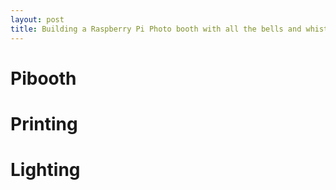 ```yaml
---
layout: post
title: Building a Raspberry Pi Photo booth with all the bells and whistles
---
```


# Pibooth

# Printing

# Lighting
